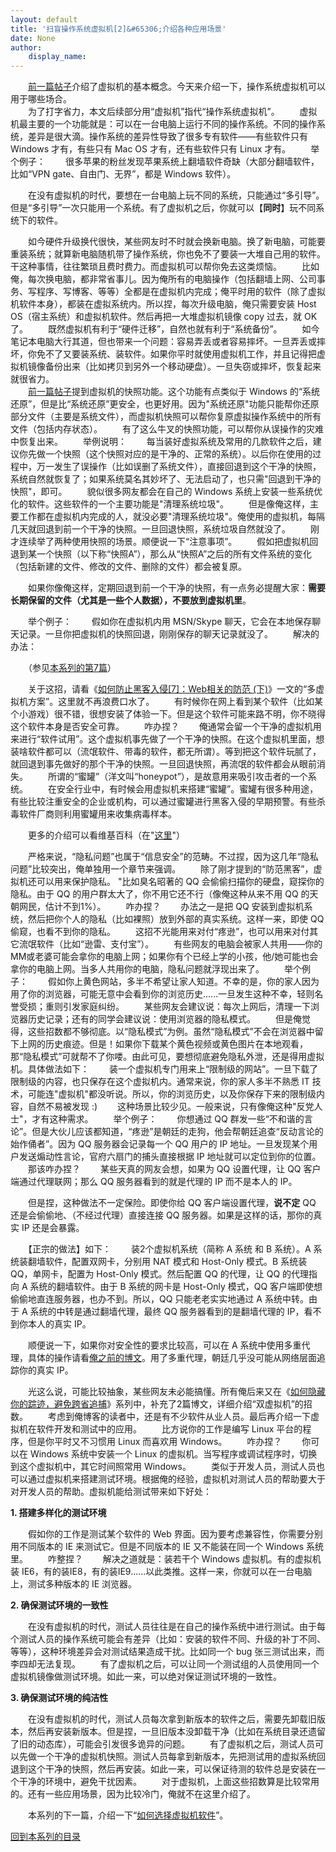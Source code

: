 ```yaml
---
layout: default
title: '扫盲操作系统虚拟机[2]&#65306;介绍各种应用场景'
date: None
author:
    display_name: 
---
```


　　[前一篇帖子](https://program-think.blogspot.com/2012/10/system-vm-1.html)介绍了虚拟机的基本概念。今天来介绍一下，操作系统虚拟机可以用于哪些场合。  
　　为了打字省力，本文后续部分用“虚拟机”指代“操作系统虚拟机”。 　　虚拟机最主要的一个功能就是：可以在一台电脑上运行不同的操作系统。不同的操作系统，差异是很大滴。操作系统的差异性导致了很多专有软件——有些软件只有 Windows 才有，有些只有 Mac OS 才有，还有些软件只有 Linux 才有。 　　举个例子： 　　很多苹果的粉丝发现苹果系统上翻墙软件奇缺（大部分翻墙软件，比如“VPN gate、自由门、无界”，都是 Windows 软件）。

　　在没有虚拟机的时代，要想在一台电脑上玩不同的系统，只能通过“多引导”。但是“多引导”一次只能用一个系统。有了虚拟机之后，你就可以【**同时**】玩不同系统下的软件。

  
　　如今硬件升级换代很快，某些网友时不时就会换新电脑。换了新电脑，可能要重装系统；就算新电脑随机带了操作系统，你也免不了要装一大堆自己用的软件。干这种事情，往往繁琐且费时费力。而虚拟机可以帮你免去这类烦恼。 　　比如俺，每次换电脑，都非常省事儿。因为俺所有的电脑操作（包括翻墙上网、公司事务、写程序、写博客、等等）全都是在虚拟机内完成；俺平时用的软件（除了虚拟机软件本身），都装在虚拟系统内。所以捏，每次升级电脑，俺只需要安装 Host OS（宿主系统）和虚拟机软件。然后再把一大堆虚拟机镜像 copy 过去，就 OK 了。 　　既然虚拟机有利于“硬件迁移”，自然也就有利于“系统备份”。 　　如今笔记本电脑大行其道，但也带来一个问题：容易弄丢或者容易摔坏。一旦弄丢或摔坏，你免不了又要装系统、装软件。如果你平时就使用虚拟机工作，并且记得把虚拟机镜像备份出来（比如拷贝到另外一个移动硬盘）。一旦失窃或摔坏，恢复起来就很省力。  
　　[前一篇帖子](https://program-think.blogspot.com/2012/10/system-vm-1.html)提到虚拟机的快照功能。这个功能有点类似于 Windows 的“系统还原”，但是比“系统还原”更安全，也更好用。因为"系统还原"功能只能帮你还原部分文件（主要是系统文件），而虚拟机快照可以帮你复原虚拟操作系统中的所有文件（包括内存状态）。 　　有了这么牛叉的快照功能，可以帮你从误操作的灾难中恢复出来。 　　举例说明： 　　每当装好虚拟系统及常用的几款软件之后，建议你先做一个快照（这个快照对应的是干净的、正常的系统）。以后你在使用的过程中，万一发生了误操作（比如误删了系统文件），直接回退到这个干净的快照，系统自然就恢复了；如果系统莫名其妙坏了、无法启动了，也只需"回退到干净的快照"，即可。 　　貌似很多网友都会在自己的 Windows 系统上安装一些系统优化的软件。这些软件的一个主要功能是"清理系统垃圾"。 　　但是像俺这样，主要工作都在虚拟机内完成的人，就没必要"清理系统垃圾"。俺使用的虚拟机，每隔几天就回退到前一个干净的快照。一旦回退快照，系统垃圾自然就没了。 　　刚才连续举了两种使用快照的场景。顺便说一下“注意事项”。 　　假如把虚拟机回退到某一个快照（以下称“快照A”），那么从“快照A”之后的所有文件系统的变化（包括新建的文件、修改的文件、删除的文件）都会被复原。

　　如果你像俺这样，定期回退到前一个干净的快照，有一点务必提醒大家：**需要长期保留的文件（尤其是一些个人数据），不要放到虚拟机里**。

　　举个例子： 　　假如你在虚拟机内用 MSN/Skype 聊天，它会在本地保存聊天记录。一旦你把虚拟机的快照回退，刚刚保存的聊天记录就没了。 　　解决的办法：

　　（参见[本系列的第7篇](https://program-think.blogspot.com/2015/12/system-vm-7.html)）

  
  
　　关于这招，请看《[如何防止黑客入侵\[7\]：Web相关的防范 (下)](https://program-think.blogspot.com/2012/10/howto-prevent-hacker-attack-7.html)》一文的“多虚拟机方案”。这里就不再浪费口水了。 　　有时候你在网上看到某个软件（比如某个小游戏）很不错，很想安装了体验一下。但是这个软件可能来路不明，你不晓得这个软件本身是否安全可靠。 　　咋办捏？ 　　俺通常会留一个干净的虚拟机用来进行“软件试用”。这个虚拟机事先做了一个干净的快照。在这个虚拟机里面，想装啥软件都可以（流氓软件、带毒的软件，都无所谓）。等到把这个软件玩腻了，就回退到事先做好的那个干净的快照。一旦回退快照，再流氓的软件都会从眼前消失。 　　所谓的“蜜罐”（洋文叫“honeypot”），是故意用来吸引攻击者的一个系统。 　　在安全行业中，有时候会用虚拟机来搭建“蜜罐”。蜜罐有很多种用途，有些比较注重安全的企业或机构，可以通过蜜罐进行黑客入侵的早期预警。有些杀毒软件厂商则利用蜜罐用来收集病毒样本。

　　更多的介绍可以看维基百科（在"[这里](https://en.wikipedia.org/wiki/Honeypot_%28computing%29)"）

　　严格来说，“隐私问题”也属于“信息安全”的范畴。不过捏，因为这几年“隐私问题”比较突出，俺单独用一个章节来强调。 　　除了刚才提到的“防范黑客”，虚拟机还可以用来保护隐私。 "比如臭名昭著的 QQ 会偷偷扫描你的硬盘，窥探你的隐私。由于 QQ 的用户群太大了，你不用它还不行（像俺这种从来不用 QQ 的天朝网民，估计不到1%）。 　　咋办捏？ 　　办法之一是把 QQ 安装到虚拟机系统，然后把你个人的隐私（比如裸照）放到外部的真实系统。这样一来，即使 QQ 偷窥，也看不到你的隐私。 　　这招不光能用来对付“疼逊”，也可以用来对付其它流氓软件（比如“逊雷、支付宝”）。 　　有些网友的电脑会被家人共用——你的MM或老婆可能会拿你的电脑上网；如果你有个已经上学的小孩，他/她可能也会拿你的电脑上网。当多人共用你的电脑，隐私问题就浮现出来了。 　　举个例子： 　　假如你上黄色网站，多半不希望让家人知道。不幸的是，你的家人因为用了你的浏览器，可能无意中会看到你的浏览历史......一旦发生这种不幸，轻则名誉受损；重则引发家庭纠纷。 　　某些网友会建议说：每次上网后，清理一下浏览器历史记录；还有的同学会建议说：使用浏览器的隐私模式。 　　但是俺觉得，这些招数都不够彻底。以“隐私模式”为例。虽然“隐私模式”不会在浏览器中留下上网的历史痕迹。但是！如果你下载某个黄色视频或黄色图片在本地观看，那“隐私模式”可就帮不了你喽。由此可见，要想彻底避免隐私外泄，还是得用虚拟机。具体做法如下： 　　装一个虚拟机专门用来上“限制级的网站”。一旦下载了限制级的内容，也只保存在这个虚拟机内。通常来说，你的家人多半不熟悉 IT 技术，可能连"虚拟机"都没听说。所以，你的浏览历史，以及你保存下来的限制级内容，自然不易被发现 :) 　　这种场景比较少见。一般来说，只有像俺这种"反党人士"，才有这种需求。 　　举个例子： 　　你想通过 QQ 群发一些“不和谐的言论”。但是大伙儿应该都知道，“疼逊”是朝廷的走狗，他会帮朝廷追查“反动言论的始作俑者”。因为 QQ 服务器会记录每一个 QQ 用户的 IP 地址。一旦发现某个用户发送煽动性言论，官府六扇门的捕头直接根据 IP 地址就可以定位到你的位置。 　　那该咋办捏？ 　　某些天真的网友会想，如果为 QQ 设置代理，让 QQ 客户端通过代理联网；那么 QQ 服务器看到的就是代理的 IP 而不是本人的 IP。

　　但是捏，这种做法不一定保险。即使你给 QQ 客户端设置代理，**说不定** QQ 还是会偷偷地、（不经过代理）直接连接 QQ 服务器。如果是这样的话，那你的真实 IP 还是会暴露。

　　【正宗的做法】如下： 　　装2个虚拟机系统（简称 A 系统 和 B 系统）。A 系统装翻墙软件，配置双网卡，分别用 NAT 模式和 Host-Only 模式。B 系统装 QQ，单网卡，配置为 Host-Only 模式。然后配置 QQ 的代理，让 QQ 的代理指向 A 系统的翻墙软件。由于 B 系统的网卡是 Host-Only 模式，QQ 客户端即使想偷偷地直连服务器，也办不到。所以，QQ 只能老老实实地通过 A 系统中转。由于 A 系统的中转是通过翻墙代理，最终 QQ 服务器看到的是翻墙代理的 IP，看不到你本人的真实 IP。

　　顺便说一下，如果你对安全性的要求比较高，可以在 A 系统中使用多重代理，具体的操作请看[俺之前的博文](https://program-think.blogspot.com/2012/03/howto-cover-your-tracks-5.html)。用了多重代理，朝廷几乎没可能从网络层面追踪你的真实 IP。

  
　　光这么说，可能比较抽象，某些网友未必能搞懂。所有俺后来又在《[如何隐藏你的踪迹，避免跨省追捕](https://program-think.blogspot.com/2010/04/howto-cover-your-tracks-0.html)》系列中，补充了2篇博文，详细介绍“双虚拟机”的招数。 　　考虑到俺博客的读者中，还是有不少软件从业人员。最后再介绍一下虚拟机在软件开发和测试中的应用。 　　比方说你的工作是编写 Linux 平台的程序，但是你平时又不习惯用 Linux 而喜欢用 Windows。 　　咋办捏？ 　　你可以在 Windows 系统中安装一个 Linux 的虚拟机。当写程序或调试程序时，切换到这个虚拟机中，其它时间照常用 Windows。 　　类似于开发人员，测试人员也可以通过虚拟机来搭建测试环境。根据俺的经验，虚拟机对测试人员的帮助要大于对开发人员的帮助。虚拟机能给测试带来如下好处：

**1\. 搭建多样化的测试环境**

　　假如你的工作是测试某个软件的 Web 界面。因为要考虑兼容性，你需要分别用不同版本的 IE 来测试它。但是不同版本的 IE 又不能装在同一个 Windows 系统里。 　　咋整捏？ 　　解决之道就是：装若干个 Windows 虚拟机。有的虚拟机装 IE6，有的装IE8，有的装IE9......以此类推。这样一来，你就可以在一台电脑上，测试多种版本的 IE 浏览器。

**2\. 确保测试环境的一致性**

　　在没有虚拟机的时代，测试人员往往是在自己的操作系统中进行测试。由于每个测试人员的操作系统可能会有差异（比如：安装的软件不同、升级的补丁不同、等等），这种环境差异会对测试结果造成干扰。比如同一个 bug 张三测试出来，而李四却无法复现。 　　有了虚拟机之后，可以让同一个测试组的人员使用同一个虚拟机镜像做测试环境。如此一来，可以绝对保证测试环境的一致性。

**3\. 确保测试环境的纯洁性**

　　在没有虚拟机的时代，测试人员每次拿到新版本的软件之后，需要先卸载旧版本，然后再安装新版本。但是捏，一旦旧版本没卸载干净（比如在系统目录还遗留了旧的动态库），可能会引发很多诡异的问题。 　　有了虚拟机之后，测试人员可以先做一个干净的虚拟机快照。测试人员每拿到新版本，先把测试用的虚拟系统回退到这个干净的快照，然后再安装。如此一来，可以保证待测的软件总是安装在一个干净的环境中，避免干扰因素。 　　对于虚拟机，上面这些招数算是比较常用的。还有一些应用场景，因为比较冷门，俺就不在这里介绍了。

　　本系列的下一篇，介绍一下“[如何选择虚拟机软件](https://program-think.blogspot.com/2012/11/system-vm-3.html)”。

[回到本系列的目录](https://program-think.blogspot.com/2012/10/system-vm-0.html#index)


